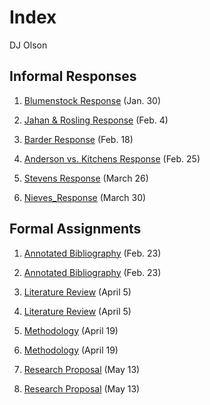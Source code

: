 # Index

DJ Olson

## Informal Responses

1. [Blumenstock Response](https://dj-olson.github.io/workshop/Blumenstock) (Jan. 30)

2. [Jahan & Rosling Response](https://dj-olson.github.io/workshop/jahan_rosling) (Feb. 4)

3. [Barder Response](https://github.com/DJ-Olson/workshop/blob/master/Owen_Barder_Response.md) (Feb. 18)

4. [Anderson vs. Kitchens Response](https://dj-olson.github.io/workshop/AndersonVsKitchens) (Feb. 25) 

5. [Stevens Response](https://dj-olson.github.io/workshop/Stevens_Response) (March 26)

6. [Nieves_Response](https://dj-olson.github.io/workshop/Nieves_Response) (March 30)



## Formal Assignments

1. [Annotated Bibliography](https://github.com/DJ-Olson/workshop/blob/master/AnnotatedBib.md) (Feb. 23)

1. [Annotated Bibliography](https://dj-olson.github.io/workshop/AnnotatedBib) (Feb. 23)
 
 
2. [Literature Review](https://github.com/DJ-Olson/workshop/blob/master/Lit_Review.md) (April 5)

2. [Literature Review](https://dj-olson.github.io/workshop/Lit_Review) (April 5)


3. [Methodology](https://github.com/DJ-Olson/workshop/blob/master/Methodology.md) (April 19)

3. [Methodology](https://dj-olson.github.io/workshop/Methodology) (April 19)


4. [Research Proposal](https://github.com/DJ-Olson/workshop/blob/master/Final_Proposal.md) (May 13)

4. [Research Proposal](https://dj-olson.github.io/workshop/Final_Proposal) (May 13)




 
